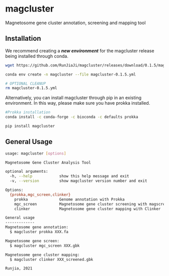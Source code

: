 # magcluster
Magnetosome gene cluster annotation, screening and mapping tool
## Installation
We recommend creating a ***new environment*** for the magcluster release being installed through conda.
```bash
wget https://github.com/RunJiaJi/magcluster/releases/download/0.1.5/magcluster-0.1.5.yml

conda env create -n magcluster --file magcluster-0.1.5.yml

# OPTIONAL CLEANUP
rm magcluster-0.1.5.yml
```
Alternatively, you can install magcluster through pip in an existing environment. In this way, please make sure you have prokka installed.
```bash
#Prokka installation
conda install -c conda-forge -c bioconda -c defaults prokka
```
```bash
pip install magcluster
```

## General Usage
```bash
usage: magcluster [options]

Magnetosome Gene Cluster Analysis Tool

optional arguments:
  -h, --help            show this help message and exit
  -v, --version         show magcluster version number and exit

Options:
  {prokka,mgc_screen,clinker}
    prokka              Genome annotation with Prokka
    mgc_screen          Magnetosome gene cluster screening with magscreen
    clinker             Magnetosome gene cluster mapping with Clinker

General usage
-------------
Magnetosome gene annotation:
  $ magcluster prokka XXX.fa

Magnetosome gene screen:
  $ magcluster mgc_screen XXX.gbk

Magnetosome gene cluster mapping:
  $ magcluster clinker XXX_screened.gbk

Runjia, 2021
```